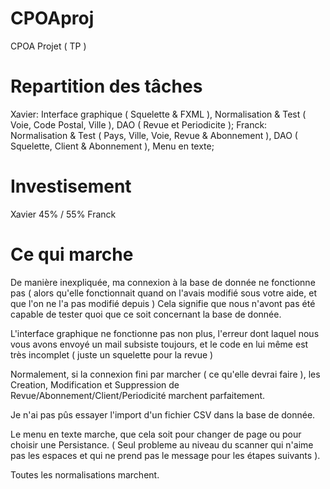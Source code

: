 # CPOAproj
CPOA Projet ( TP )

# Repartition des tâches

Xavier: Interface graphique ( Squelette & FXML ), Normalisation & Test ( Voie, Code Postal, Ville ), DAO ( Revue et Periodicite );
Franck: Normalisation & Test ( Pays, Ville, Voie, Revue & Abonnement ), DAO ( Squelette, Client & Abonnement ), Menu en texte;

# Investisement

Xavier 45% / 55% Franck

# Ce qui marche

De manière inexpliquée, ma connexion à la base de donnée ne fonctionne pas ( alors qu'elle fonctionnait quand on l'avais modifié sous votre aide, et que l'on ne l'a pas modifié depuis )
Cela signifie que nous n'avont pas été capable de tester quoi que ce soit concernant la base de donnée.

L'interface graphique ne fonctionne pas non plus, l'erreur dont laquel nous vous avons envoyé un mail subsiste toujours, et le code en lui même est très incomplet ( juste un squelette pour la revue )

Normalement, si la connexion fini par marcher ( ce qu'elle devrai faire ), les Creation, Modification et Suppression de Revue/Abonnement/Client/Periodicité marchent parfaitement.

Je n'ai pas pûs essayer l'import d'un fichier CSV dans la base de donnée.

Le menu en texte marche, que cela soit pour changer de page ou pour choisir une Persistance.
( Seul probleme au niveau du scanner qui n'aime pas les espaces et qui ne prend pas le message pour les étapes suivants ).

Toutes les normalisations marchent. 

